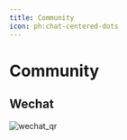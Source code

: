 ```yaml
---
title: Community
icon: ph:chat-centered-dots
---
```


# Community

## Wechat

![wechat_qr](wechat_qr.png)
